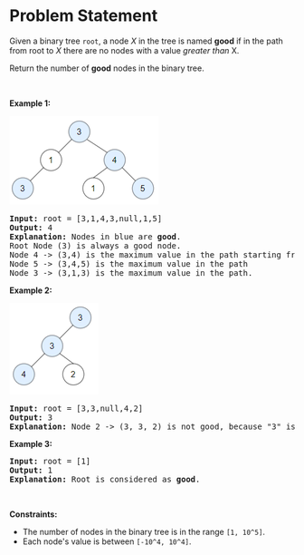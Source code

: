# Problem Statement

<p>Given a binary tree <code>root</code>, a node <em>X</em> in the tree is named&nbsp;<strong>good</strong> if in the path from root to <em>X</em> there are no nodes with a value <em>greater than</em> X.</p>

<p>Return the number of <strong>good</strong> nodes in the binary tree.</p>

<p>&nbsp;</p>
<p><strong>Example 1:</strong></p>

<p><strong><img alt="" src="test_sample_1.png" style="width: 263px; height: 156px;" /></strong></p>

<pre>
<strong>Input:</strong> root = [3,1,4,3,null,1,5]
<strong>Output:</strong> 4
<strong>Explanation:</strong> Nodes in blue are <strong>good</strong>.
Root Node (3) is always a good node.
Node 4 -&gt; (3,4) is the maximum value in the path starting from the root.
Node 5 -&gt; (3,4,5) is the maximum value in the path
Node 3 -&gt; (3,1,3) is the maximum value in the path.</pre>

<p><strong>Example 2:</strong></p>

<p><strong><img alt="" src="test_sample_2.png" style="width: 157px; height: 161px;" /></strong></p>

<pre>
<strong>Input:</strong> root = [3,3,null,4,2]
<strong>Output:</strong> 3
<strong>Explanation:</strong> Node 2 -&gt; (3, 3, 2) is not good, because &quot;3&quot; is higher than it.</pre>

<p><strong>Example 3:</strong></p>

<pre>
<strong>Input:</strong> root = [1]
<strong>Output:</strong> 1
<strong>Explanation:</strong> Root is considered as <strong>good</strong>.</pre>

<p>&nbsp;</p>
<p><strong>Constraints:</strong></p>

<ul>
	<li>The number of nodes in the binary tree is in the range&nbsp;<code>[1, 10^5]</code>.</li>
	<li>Each node&#39;s value is between <code>[-10^4, 10^4]</code>.</li>
</ul>